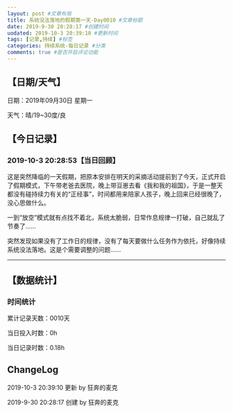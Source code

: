 ```yaml
---
layout: post #文章布局
title: 系统没法落地的假期第一天-Day0010 #文章标题
date: 2019-9-30 20:28:17 #创建时间
uodated: 2019-10-3 20:39:10 #更新时间
tags: [记录,持续] #标签
categories: 持续系统-每日记录 #分类
comments: true #是否开启评论功能
---
```


## 【日期/天气】
日期：2019年09月30日 星期一

天气：晴/19~30度/良

## 【今日记录】

### 2019-10-3 20:28:53【当日回顾】
这是突然降临的一天假期，把原本安排在明天的采摘活动提前到了今天，正式开启了假期模式，下午带老爸去医院，晚上带豆崽去看《我和我的祖国》，于是一整天都没有碰持续力有关的“正经事”，时间都用来陪家人孩子，晚上回来已经很晚了，没心思做什么。

一到“放空”模式就有点找不着北，系统太脆弱，日常作息规律一打破，自己就乱了节奏了……

突然发现如果没有了工作日的规律，没有了每天要做什么任务作为依托，好像持续系统没法落地。这是个需要调整的问题……

---

## 【数据统计】

### 时间统计

累计记录天数：0010天

当日投入时数：0h

当日记录时数：0.18h


## ChangeLog

2019-10-3 20:39:10 更新 by 狂奔的麦克

2019-9-30 20:28:17 创建 by 狂奔的麦克

